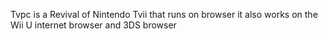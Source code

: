 Tvpc is a Revival of Nintendo Tvii that runs on browser it also works on the Wii U internet browser and 3DS browser

